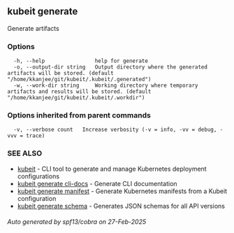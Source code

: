 ## kubeit generate

Generate artifacts

### Options

```
  -h, --help                help for generate
  -o, --output-dir string   Output directory where the generated artifacts will be stored. (default "/home/kkanjee/git/kubeit/.kubeit/.generated")
  -w, --work-dir string     Working directory where temporary artifacts and results will be stored. (default "/home/kkanjee/git/kubeit/.kubeit/.workdir")
```

### Options inherited from parent commands

```
  -v, --verbose count   Increase verbosity (-v = info, -vv = debug, -vvv = trace)
```

### SEE ALSO

* [kubeit](kubeit.md)	 - CLI tool to generate and manage Kubernetes deployment configurations
* [kubeit generate cli-docs](kubeit_generate_cli-docs.md)	 - Generate CLI documentation
* [kubeit generate manifest](kubeit_generate_manifest.md)	 - Generate Kubernetes manifests from a Kubeit configuration
* [kubeit generate schema](kubeit_generate_schema.md)	 - Generates JSON schemas for all API versions

###### Auto generated by spf13/cobra on 27-Feb-2025
